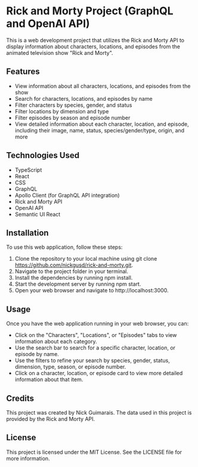 # Rick and Morty Project (GraphQL and OpenAI API)

This is a web development project that utilizes the Rick and Morty API to display information about characters, locations, and episodes from the animated television show "Rick and Morty".

## Features

- View information about all characters, locations, and episodes from the show
- Search for characters, locations, and episodes by name
- Filter characters by species, gender, and status
- Filter locations by dimension and type
- Filter episodes by season and episode number
- View detailed information about each character, location, and episode, including their image, name, status, species/gender/type, origin, and more

## Technologies Used

- TypeScript
- React
- CSS
- GraphQL
- Apollo Client (for GraphQL API integration)
- Rick and Morty API
- OpenAI API
- Semantic UI React

## Installation

To use this web application, follow these steps:

1. Clone the repository to your local machine using git clone https://github.com/nickgusd/rick-and-morty.git.
2. Navigate to the project folder in your terminal.
3. Install the dependencies by running npm install.
4. Start the development server by running npm start.
5. Open your web browser and navigate to http://localhost:3000.

## Usage

Once you have the web application running in your web browser, you can:

- Click on the "Characters", "Locations", or "Episodes" tabs to view information about each category.
- Use the search bar to search for a specific character, location, or episode by name.
- Use the filters to refine your search by species, gender, status, dimension, type, season, or episode number.
- Click on a character, location, or episode card to view more detailed information about that item.

## Credits

This project was created by Nick Guimarais. The data used in this project is provided by the Rick and Morty API.

## License

This project is licensed under the MIT License. See the LICENSE file for more information.
